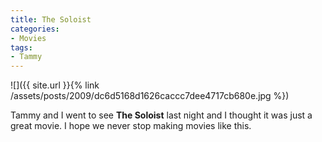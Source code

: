 ```yaml
---
title: The Soloist
categories:
- Movies
tags:
- Tammy
---
```


![]({{ site.url }}{% link /assets/posts/2009/dc6d5168d1626caccc7dee4717cb680e.jpg %})
  



Tammy and I went to see **The Soloist** last night and I thought it was just a great movie. I hope we never stop making movies like this.
